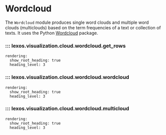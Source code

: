 # Wordcloud

The `Wordcloud` module produces single word clouds and multiple word clouds (multiclouds) based on the term frequencies of a text or collection of texts. It uses the Python <a href="https://amueller.github.io/word_cloud/" target="_blank">Wordcloud</a> package.

### ::: lexos.visualization.cloud.wordcloud.get_rows
    rendering:
      show_root_heading: true
      heading_level: 3

### ::: lexos.visualization.cloud.wordcloud.wordcloud
    rendering:
      show_root_heading: true
      heading_level: 3

### ::: lexos.visualization.cloud.wordcloud.multicloud
    rendering:
      show_root_heading: true
      heading_level: 3
